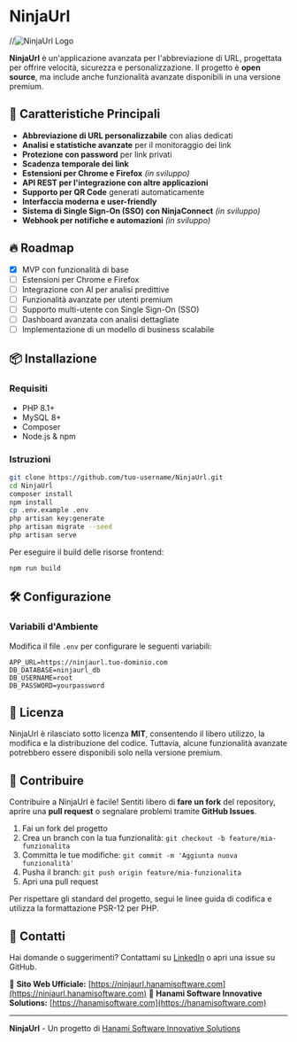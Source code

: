 # NinjaUrl

//![NinjaUrl Logo](https://drive.google.com/file/d/14MIFY94IsLiJ-bDkAaVYyzlfd3D4IDMH/view?usp=sharing)

**NinjaUrl** è un'applicazione avanzata per l'abbreviazione di URL, progettata per offrire velocità, sicurezza e personalizzazione. Il progetto è **open source**, ma include anche funzionalità avanzate disponibili in una versione premium.

## 🚀 Caratteristiche Principali

- **Abbreviazione di URL personalizzabile** con alias dedicati
- **Analisi e statistiche avanzate** per il monitoraggio dei link
- **Protezione con password** per link privati
- **Scadenza temporale dei link**
- **Estensioni per Chrome e Firefox** *(in sviluppo)*
- **API REST per l'integrazione con altre applicazioni**
- **Supporto per QR Code** generati automaticamente
- **Interfaccia moderna e user-friendly**
- **Sistema di Single Sign-On (SSO) con NinjaConnect** *(in sviluppo)*
- **Webhook per notifiche e automazioni** *(in sviluppo)*

## 🔥 Roadmap

- [x] MVP con funzionalità di base
- [ ] Estensioni per Chrome e Firefox
- [ ] Integrazione con AI per analisi predittive
- [ ] Funzionalità avanzate per utenti premium
- [ ] Supporto multi-utente con Single Sign-On (SSO)
- [ ] Dashboard avanzata con analisi dettagliate
- [ ] Implementazione di un modello di business scalabile

## 📦 Installazione

### Requisiti
- PHP 8.1+
- MySQL 8+
- Composer
- Node.js & npm

### Istruzioni

```bash
git clone https://github.com/tuo-username/NinjaUrl.git
cd NinjaUrl
composer install
npm install
cp .env.example .env
php artisan key:generate
php artisan migrate --seed
php artisan serve
```

Per eseguire il build delle risorse frontend:
```bash
npm run build
```

## 🛠️ Configurazione

### Variabili d'Ambiente
Modifica il file `.env` per configurare le seguenti variabili:

```env
APP_URL=https://ninjaurl.tuo-dominio.com
DB_DATABASE=ninjaurl_db
DB_USERNAME=root
DB_PASSWORD=yourpassword
```

## 📜 Licenza

NinjaUrl è rilasciato sotto licenza **MIT**, consentendo il libero utilizzo, la modifica e la distribuzione del codice. Tuttavia, alcune funzionalità avanzate potrebbero essere disponibili solo nella versione premium.

## 🤝 Contribuire

Contribuire a NinjaUrl è facile! Sentiti libero di **fare un fork** del repository, aprire una **pull request** o segnalare problemi tramite **GitHub Issues**.

1. Fai un fork del progetto
2. Crea un branch con la tua funzionalità: `git checkout -b feature/mia-funzionalita`
3. Committa le tue modifiche: `git commit -m 'Aggiunta nuova funzionalità'`
4. Pusha il branch: `git push origin feature/mia-funzionalita`
5. Apri una pull request

Per rispettare gli standard del progetto, segui le linee guida di codifica e utilizza la formattazione PSR-12 per PHP.

## 📧 Contatti

Hai domande o suggerimenti? Contattami su [LinkedIn](https://www.linkedin.com/in/francescobiagini/) o apri una issue su GitHub.

📌 **Sito Web Ufficiale:** [https://ninjaurl.hanamisoftware.com](https://ninjaurl.hanamisoftware.com)
📌 **Hanami Software Innovative Solutions:** [https://hanamisoftware.com](https://hanamisoftware.com)

---
**NinjaUrl** - Un progetto di [Hanami Software Innovative Solutions](https://hanamisoftware.com)

